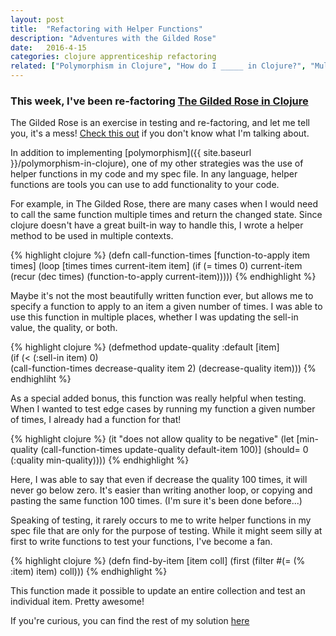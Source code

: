 ```yaml
---
layout: post
title:  "Refactoring with Helper Functions"
description: "Adventures with the Gilded Rose"
date:   2016-4-15
categories: clojure apprenticeship refactoring
related: ["Polymorphism in Clojure", "How do I _____ in Clojure?", "Multi-Arity Functions in Clojure"]
---
```


### This week, I've been re-factoring [The Gilded Rose in Clojure]("https://github.com/mjansen401/gilded-rose-clojure")

The Gilded Rose is an exercise in testing and re-factoring, and let me tell you, it's a mess!  [Check this out](https://github.com/mjansen401/gilded-rose-clojure/blob/master/src/gilded_rose/core.clj) if you don't know what I'm talking about.

In addition to implementing [polymorphism]({{ site.baseurl }}/polymorphism-in-clojure), one of my other strategies was the use of helper functions in my code and my spec file. In any language, helper functions are tools you can use to add functionality to your code.  

For example, in The Gilded Rose, there are many cases when I would need to call the same function multiple times and return the changed state. Since clojure doesn't have a great built-in way to handle this, I wrote a helper method to be used in multiple contexts.

{% highlight clojure %}
(defn call-function-times [function-to-apply item times]
  (loop [times times current-item item]
    (if (= times 0)
      current-item
      (recur (dec times) (function-to-apply current-item)))))
{% endhighlight %}

Maybe it's not the most beautifully written function ever, but allows me to specify a function to apply to an item a given number of times. I was able to use this function in multiple places, whether I was updating the sell-in value, the quality, or both.

{% highlight clojure %}
(defmethod update-quality :default [item]		 
  (if (< (:sell-in item) 0)		    
    (call-function-times decrease-quality item 2)
    (decrease-quality item)))
{% endhighliht %}

As a special added bonus, this function was really helpful when testing. When I wanted to test edge cases by running my function a given number of times, I already had a function for that!

{% highlight clojure %}
(it "does not allow quality to be negative"
    (let [min-quality (call-function-times update-quality default-item 100)]
      (should= 0 (:quality min-quality))))
{% endhighlight %}

Here, I was able to say that even if decrease the quality 100 times, it will never go below zero. It's easier than writing another loop, or copying and pasting the same function 100 times. (I'm sure it's been done before...)

Speaking of testing, it rarely occurs to me to write helper functions in my spec file that are only for the purpose of testing. While it might seem silly at first to write functions to test your functions, I've become a fan.

{% highlight clojure %}
(defn find-by-item [item coll]
  (first (filter #(= (% :item) item) coll)))
{% endhighlight %}

This function made it possible to update an entire collection and test an individual item. Pretty awesome!

If you're curious, you can find the rest of my solution [here](http://github.com/beccanelson/gilded-rose-clojure)
